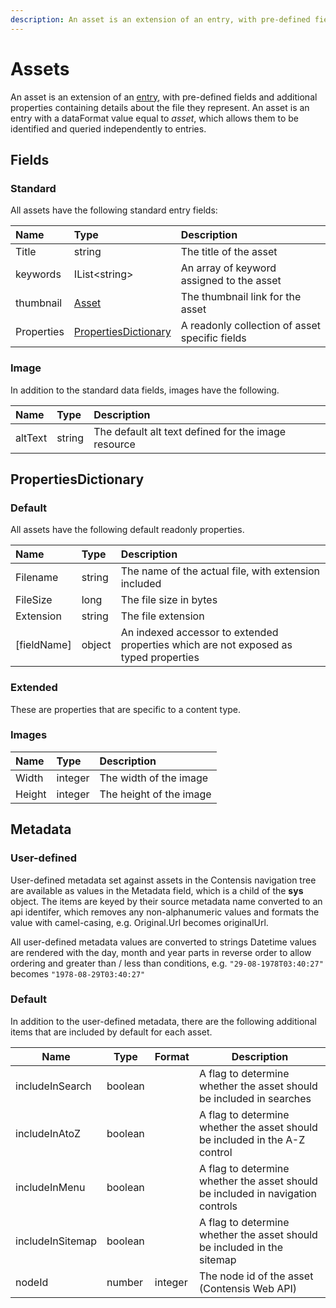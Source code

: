 ```yaml
---
description: An asset is an extension of an entry, with pre-defined fields and additional properties containing details about the file they represent.
---
```

# Assets

An asset is an extension of an [entry](/model/entry.md), with pre-defined fields and additional properties containing details about the file they represent. An asset is an entry with a dataFormat value equal to *asset*, which allows them to be identified and queried independently to entries.

## Fields

### Standard

All assets have the following standard entry fields:

| Name | Type | Description |
| :--- | :--- | :---------- |
| Title | string | The title of the asset |
| keywords | IList&lt;string&gt; | An array of keyword assigned to the asset |
| thumbnail | [Asset](/model/asset.md) | The thumbnail link for the asset |
| Properties | [PropertiesDictionary](#PropertiesDictionary) | A readonly collection of asset specific fields |

### Image

In addition to the standard data fields, images have the following.

| Name | Type | Description |
| :--- | :--- |:---------- |
| altText | string | The default alt text defined for the image resource |

## PropertiesDictionary

### Default

All assets have the following default readonly properties.

| Name | Type | Description |
| :--- | :--- | :---------- |
| Filename | string | The name of the actual file, with extension included |
| FileSize | long | The file size in bytes |
| Extension | string | The file extension |
| [fieldName] | object | An indexed accessor to extended properties which are not exposed as typed properties |

### Extended

These are properties that are specific to a content type.

### Images

| Name | Type | Description |
| :--- | :--- | :---------- |
| Width | integer | The width of the image |
| Height | integer | The height of the image |

## Metadata

### User-defined

User-defined metadata set against assets in the Contensis navigation tree are available as values in the Metadata field, which is a child of the **sys** object. The items are keyed by their source metadata name converted to an api identifer, which removes any non-alphanumeric values and formats the value with camel-casing, e.g. Original.Url becomes originalUrl.

All user-defined metadata values are converted to strings Datetime values are rendered with the day, month and year parts in reverse order to allow ordering and greater than / less than conditions, e.g. `"29-08-1978T03:40:27"` becomes `"1978-08-29T03:40:27"`

### Default

In addition to the user-defined metadata, there are the following additional items that are included by default for each asset.

| Name | Type | Format | Description |
| ---- | ---- | ------ | ----------- |
| includeInSearch | boolean || A flag to determine whether the asset should be included in searches |
| includeInAtoZ | boolean || A flag to determine whether the asset should be included in the A-Z control |
| includeInMenu | boolean || A flag to determine whether the asset should be included in navigation controls |
| includeInSitemap | boolean || A flag to determine whether the asset should be included in the sitemap |
| nodeId | number | integer | The node id of the asset (Contensis Web API) |
